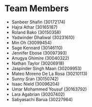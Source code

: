 # Team Members

- Sanbeer Shafin (30172174)
- Hajra Athar (30165187)
- Roland Bako (30150358)
- Yadwinder Dhaliwal (30231610)
- Min Oh (30099454)
- Sage Kennard (30146110)
- Jennifer Ebose (30097393)
- Anugya Ghimire (30040322)
- Nathan Taylor (30206918)
- Jaspinder Singh Maan (30209953)
- Mateo Moreno De La Rosa (30210113)
- Sunny Sran (30150742)
- Isaac Nield (30096204)
- Umar Mohammed Yousuf (30163792)
- Lara Agabrian (30207402)
- Sabyasachi Barua (30227964)